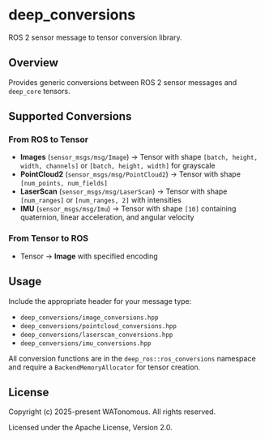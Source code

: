 # deep_conversions

ROS 2 sensor message to tensor conversion library.

## Overview

Provides generic conversions between ROS 2 sensor messages and `deep_core` tensors.

## Supported Conversions

### From ROS to Tensor
- **Images** (`sensor_msgs/msg/Image`) → Tensor with shape `[batch, height, width, channels]` or `[batch, height, width]` for grayscale
- **PointCloud2** (`sensor_msgs/msg/PointCloud2`) → Tensor with shape `[num_points, num_fields]`
- **LaserScan** (`sensor_msgs/msg/LaserScan`) → Tensor with shape `[num_ranges]` or `[num_ranges, 2]` with intensities
- **IMU** (`sensor_msgs/msg/Imu`) → Tensor with shape `[10]` containing quaternion, linear acceleration, and angular velocity

### From Tensor to ROS
- Tensor → **Image** with specified encoding

## Usage

Include the appropriate header for your message type:
- `deep_conversions/image_conversions.hpp`
- `deep_conversions/pointcloud_conversions.hpp`
- `deep_conversions/laserscan_conversions.hpp`
- `deep_conversions/imu_conversions.hpp`

All conversion functions are in the `deep_ros::ros_conversions` namespace and require a `BackendMemoryAllocator` for tensor creation.

## License

Copyright (c) 2025-present WATonomous. All rights reserved.

Licensed under the Apache License, Version 2.0.
